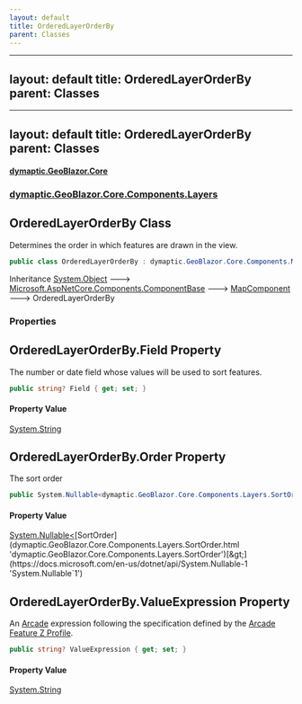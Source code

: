 ```yaml
---
layout: default
title: OrderedLayerOrderBy
parent: Classes
---
```

---
layout: default
title: OrderedLayerOrderBy
parent: Classes
---
---
layout: default
title: OrderedLayerOrderBy
parent: Classes
---
#### [dymaptic.GeoBlazor.Core](index.html 'index')
### [dymaptic.GeoBlazor.Core.Components.Layers](index.html#dymaptic.GeoBlazor.Core.Components.Layers 'dymaptic.GeoBlazor.Core.Components.Layers')

## OrderedLayerOrderBy Class

Determines the order in which features are drawn in the view.

```csharp
public class OrderedLayerOrderBy : dymaptic.GeoBlazor.Core.Components.MapComponent
```

Inheritance [System.Object](https://docs.microsoft.com/en-us/dotnet/api/System.Object 'System.Object') &#129106; [Microsoft.AspNetCore.Components.ComponentBase](https://docs.microsoft.com/en-us/dotnet/api/Microsoft.AspNetCore.Components.ComponentBase 'Microsoft.AspNetCore.Components.ComponentBase') &#129106; [MapComponent](dymaptic.GeoBlazor.Core.Components.MapComponent.html 'dymaptic.GeoBlazor.Core.Components.MapComponent') &#129106; OrderedLayerOrderBy
### Properties

<a name='dymaptic.GeoBlazor.Core.Components.Layers.OrderedLayerOrderBy.Field'></a>

## OrderedLayerOrderBy.Field Property

The number or date field whose values will be used to sort features.

```csharp
public string? Field { get; set; }
```

#### Property Value
[System.String](https://docs.microsoft.com/en-us/dotnet/api/System.String 'System.String')

<a name='dymaptic.GeoBlazor.Core.Components.Layers.OrderedLayerOrderBy.Order'></a>

## OrderedLayerOrderBy.Order Property

The sort order

```csharp
public System.Nullable<dymaptic.GeoBlazor.Core.Components.Layers.SortOrder> Order { get; set; }
```

#### Property Value
[System.Nullable&lt;](https://docs.microsoft.com/en-us/dotnet/api/System.Nullable-1 'System.Nullable`1')[SortOrder](dymaptic.GeoBlazor.Core.Components.Layers.SortOrder.html 'dymaptic.GeoBlazor.Core.Components.Layers.SortOrder')[&gt;](https://docs.microsoft.com/en-us/dotnet/api/System.Nullable-1 'System.Nullable`1')

<a name='dymaptic.GeoBlazor.Core.Components.Layers.OrderedLayerOrderBy.ValueExpression'></a>

## OrderedLayerOrderBy.ValueExpression Property

An [Arcade](https://developers.arcgis.com/javascript/latest/arcade/) expression following the specification defined by the [Arcade Feature Z Profile](https://developers.arcgis.com/javascript/latest/arcade/#feature-sorting).

```csharp
public string? ValueExpression { get; set; }
```

#### Property Value
[System.String](https://docs.microsoft.com/en-us/dotnet/api/System.String 'System.String')


